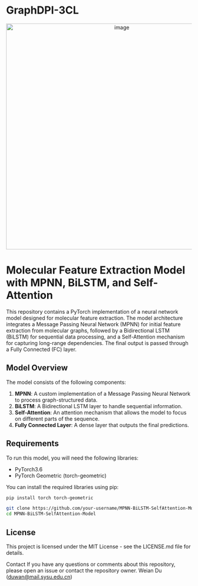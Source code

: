 # GraphDPI-3CL
<p align="center">
<img width="612" alt="image" src="https://github.com/duwa2/GraphDPI-3CL/assets/158106190/9646059a-fe38-460a-95fb-b82eb7d8316e">
</p>

# Molecular Feature Extraction Model with MPNN, BiLSTM, and Self-Attention

This repository contains a PyTorch implementation of a neural network model designed for molecular feature extraction. The model architecture integrates a Message Passing Neural Network (MPNN) for initial feature extraction from molecular graphs, followed by a Bidirectional LSTM (BiLSTM) for sequential data processing, and a Self-Attention mechanism for capturing long-range dependencies. The final output is passed through a Fully Connected (FC) layer.

## Model Overview

The model consists of the following components:

1. **MPNN**: A custom implementation of a Message Passing Neural Network to process graph-structured data.
2. **BiLSTM**: A Bidirectional LSTM layer to handle sequential information.
3. **Self-Attention**: An attention mechanism that allows the model to focus on different parts of the sequence.
4. **Fully Connected Layer**: A dense layer that outputs the final predictions.

## Requirements

To run this model, you will need the following libraries:

- PyTorch3.6
- PyTorch Geometric (torch-geometric)

You can install the required libraries using pip:

```bash
pip install torch torch-geometric
```
```bash
git clone https://github.com/your-username/MPNN-BiLSTM-SelfAttention-Model.git
cd MPNN-BiLSTM-SelfAttention-Model
```

## License
This project is licensed under the MIT License - see the LICENSE.md file for details.

Contact
If you have any questions or comments about this repository, please open an issue or contact the repository owner. Weian Du (duwan@mail.sysu.edu.cn)

